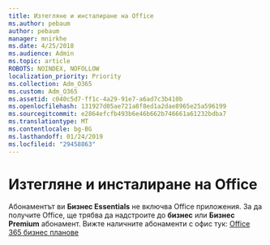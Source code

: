```yaml
---
title: Изтегляне и инсталиране на Office
ms.author: pebaum
author: pebaum
manager: mnirkhe
ms.date: 4/25/2018
ms.audience: Admin
ms.topic: article
ROBOTS: NOINDEX, NOFOLLOW
localization_priority: Priority
ms.collection: Adm_O365
ms.custom: Adm_O365
ms.assetid: c040c5d7-ff1c-4a29-91e7-a6ad7c3b410b
ms.openlocfilehash: 131927d05ae721a8f8ed1a2dae8965e25a596199
ms.sourcegitcommit: e2864efcfb493b6e46b662b746661a61232bdba7
ms.translationtype: MT
ms.contentlocale: bg-BG
ms.lasthandoff: 01/24/2019
ms.locfileid: "29458863"
---
```

# <a name="download-and-install-office"></a>Изтегляне и инсталиране на Office

Абонаментът ви **Бизнес Essentials** не включва Office приложения. За да получите Office, ще трябва да надстроите до **бизнес** или **Бизнес Premium** абонамент. Вижте наличните абонаменти с офис тук: [Office 365 бизнес планове](https://products.office.com/en-us/compare-all-microsoft-office-products?tab=2)
  

